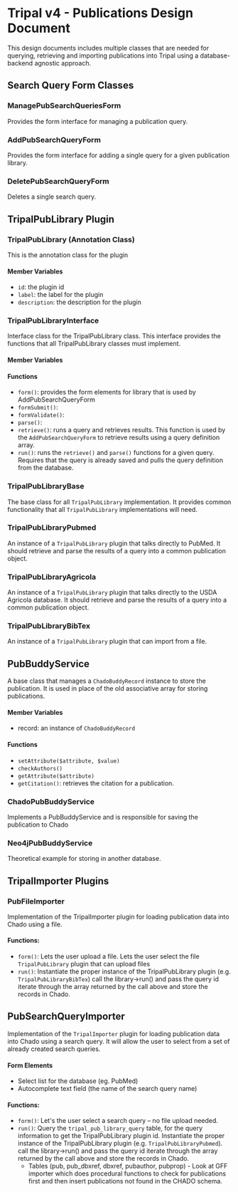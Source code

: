 # Tripal v4 - Publications Design Document 
This design documents includes multiple classes that are needed for querying, retrieving and importing publications into Tripal using a database-backend agnostic approach.

## Search Query Form Classes 

### ManagePubSearchQueriesForm 

Provides the form interface for managing a publication query. 

### AddPubSearchQueryForm 

Provides the form interface for adding a single query for a given publication library. 

### DeletePubSearchQueryForm 

Deletes a single search query. 

 

## TripalPubLibrary Plugin 

### TripalPubLibrary (Annotation Class) 

This is the annotation class for the plugin 

#### Member Variables 

- `id`: the plugin id 
- `label`: the label for the plugin 
- `description`: the description for the plugin 

 
### TripalPubLibraryInterface 

Interface class for the TripalPubLibrary class. This interface provides the functions that all TripalPubLibrary classes must implement. 

#### Member Variables 

#### Functions 

- `form()`:  provides the form elements for library that is used by AddPubSearchQueryForm 
- `formSubmit()`: 
- `formValidate()`: 
- `parse()`:  
- `retrieve()`: runs a query and retrieves results. This function is used by the `AddPubSearchQueryForm` to retrieve results using a query definition array. 
- `run()`: runs the `retrieve()` and `parse()` functions for a given query. Requires that the query is already saved and pulls the query definition from the database. 

### TripalPubLibraryBase 

The base class for all `TripalPubLibrary` implementation. It provides common functionality that all `TripalPubLibrary` implementations will need. 

### TripalPubLibraryPubmed 

An instance of a `TripalPubLibrary` plugin that talks directly to PubMed. It should retrieve and parse the results of a query into a common publication object. 

### TripalPubLibraryAgricola 

An instance of a `TripalPubLibrary` plugin that talks directly to the USDA Agricola database. It should retrieve and parse the results of a query into a common publication object. 

### TripalPubLibraryBibTex 

An instance of a `TripalPubLibrary` plugin that can import from a file.   

## PubBuddyService 

A base class that manages a `ChadoBuddyRecord` instance to store the publication. It is used in place of the old associative array for storing publications.   

#### Member Variables 

- record: an instance of `ChadoBuddyRecord` 

#### Functions 

- `setAttribute($attribute, $value)`
- `checkAuthors()`
- `getAttribute($attribute)`
- `getCitation()`: retrieves the citation for a publication. 

### ChadoPubBuddyService 

Implements a PubBuddyService and is responsible for saving the publication to Chado 

### Neo4jPubBuddyService 

Theoretical example for storing in another database. 

## TripalImporter Plugins 

### PubFileImporter  

Implementation of the TripalImporter plugin for loading publication data into Chado using a file. 

#### Functions: 

- `form()`: Lets the user upload a file. Lets the user select the file `TripalPubLibrary` plugin that can upload files 
- `run()`: Instantiate the proper instance of the TripalPubLibrary plugin (e.g. `TripalPubLibraryBibTex`) call the library->run() and pass the query id iterate through the array returned by the call above and store the records in Chado. 

 
## PubSearchQueryImporter  

Implementation of the `TripalImporter` plugin for loading publication data into Chado using a search query. It will allow the user to select from a set of already created search queries. 

#### Form Elements
- Select list for the database (eg. PubMed)
- Autocomplete text field (the name of the search query name)

#### Functions: 

- `form()`: Let's the user select a search query – no file upload needed. 
- `run()`:   Query the `tripal_pub_library_query` table, for the query information to get the TripalPubLibrary  plugin id.  Instantiate the proper instance of the TripalPubLibrary plugin (e.g. `TripalPubLibraryPubmed`). call the library->run() and pass the query id iterate through the array returned by the call above and store the records in Chado.
  - Tables (pub, pub_dbxref, dbxref, pubauthor, pubprop) - Look at GFF importer which does procedural functions to check for publications first and then insert publications not found in the CHADO schema.

 
